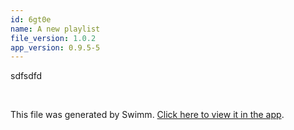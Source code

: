 ```yaml
---
id: 6gt0e
name: A new playlist
file_version: 1.0.2
app_version: 0.9.5-5
---
```


<!-- Intro - Do not remove this comment -->
sdfsdfd

<br/>

This file was generated by Swimm. [Click here to view it in the app](http://localhost:5000/repos/Z2l0aHViJTNBJTNBc3Rva2Utd2VhdGhlciUzQSUzQUFkZGllQ29oZW4=/playlists/6gt0e).